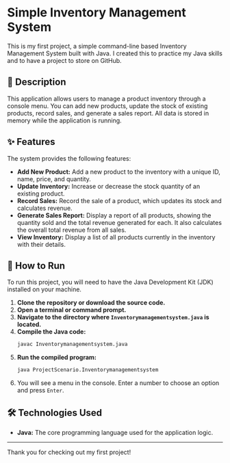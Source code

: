 # Simple Inventory Management System

This is my first project, a simple command-line based Inventory Management System built with Java. I created this to practice my Java skills and to have a project to store on GitHub.

## 📖 Description

This application allows users to manage a product inventory through a console menu. You can add new products, update the stock of existing products, record sales, and generate a sales report. All data is stored in memory while the application is running.

## ✨ Features

The system provides the following features:

* **Add New Product:** Add a new product to the inventory with a unique ID, name, price, and quantity.
* **Update Inventory:** Increase or decrease the stock quantity of an existing product.
* **Record Sales:** Record the sale of a product, which updates its stock and calculates revenue.
* **Generate Sales Report:** Display a report of all products, showing the quantity sold and the total revenue generated for each. It also calculates the overall total revenue from all sales.
* **View Inventory:** Display a list of all products currently in the inventory with their details.

## 🚀 How to Run

To run this project, you will need to have the Java Development Kit (JDK) installed on your machine.

1.  **Clone the repository or download the source code.**
2.  **Open a terminal or command prompt.**
3.  **Navigate to the directory where `Inventorymanagementsystem.java` is located.**
4.  **Compile the Java code:**
    ```sh
    javac Inventorymanagementsystem.java
    ```
5.  **Run the compiled program:**
    ```sh
    java ProjectScenario.Inventorymanagementsystem
    ```
6.  You will see a menu in the console. Enter a number to choose an option and press `Enter`.

## 🛠️ Technologies Used

* **Java:** The core programming language used for the application logic.

---

Thank you for checking out my first project!
